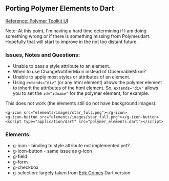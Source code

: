 ## Porting Polymer Elements to Dart ##
[Reference: Polymer Toolkit UI](https://github.com/Polymer/toolkit-ui/tree/master/elements)

Note: At this point, I'm having a hard time determining if I am doing something wrong or if there is something missing from Polymer.dart.  Hopefully that will start to improve in the not too distant future.

### Issues, Notes and Questions: ###

- Unable to pass a style attribute to an element.
- When to use ChangeNotifierMixin instead of ObservableMixin?
- Unable to apply most styles or attributes of an element.
- Using `extends="div"` (or any html element) allows the polymer element to inherit the attributes of the html element.  So, `extends="div"` allows you to set the `id="idname"` for the polymer element, for example.

This does not work (the elements still do not have background images):

    <g-icon src="elements/images/star_full.png"></g-icon>
    <g-icon-button src="elements/images/star_full.png"></g-icon-button>
    <script type="application/dart" src="polymer_elements.dart"></script>

### Elements: ###

- g-icon - binding to style attribute not implemented yet?
- g-icon-button - same issue as g-icon 
- g-field
- g-form
- g-checkbox
- g-selection: largely taken from [Erik Grimes](https://github.com/ErikGrimes/polymer_elements/blob/master/lib/elements/polymer_selector/polymer_selection.dart) Dart version

